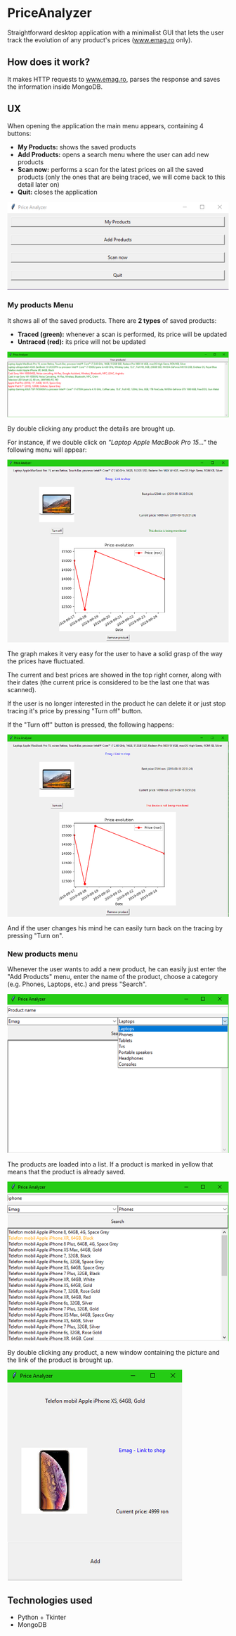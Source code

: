 PriceAnalyzer
=============

Straightforward desktop application with a minimalist GUI that lets the user
track the evolution of any product's prices (www.emag.ro only).

## How does it work?

It makes HTTP requests to www.emag.ro, parses the response and saves the information inside MongoDB.

## UX

When opening the application the main menu appears, containing 4 buttons:
- **My Products:** shows the saved products
- **Add Products:** opens a search menu where the user can add new products
- **Scan now:** performs a scan for the latest prices on all the saved products (only the ones that are being traced, we will come back to this detail later on)
- **Quit:** closes the application

![Image](readme_pics/main_menu.png)

### My products Menu

It shows all of the saved products. There are **2 types** of saved products:
- **Traced (green):** whenever a scan is performed, its price will be updated
- **Untraced (red):** its price will not be updated

![Image](readme_pics/my_products.png)

By double clicking any product the details are brought up.

For instance, if we double click on _"Laptop Apple MacBook Pro 15..."_ the following menu will appear:

![Image](readme_pics/macbook.png)

The graph makes it very easy for the user to  have a solid grasp of the way the prices have fluctuated.

The current and best prices are showed in the top right corner, along with their dates (the current price is considered to be the last one that was scanned).

If the user is no longer interested in the product he can delete it or just stop tracing it's price by pressing "Turn off" button.

If the "Turn off" button is pressed, the following happens:

![Image](readme_pics/macbook_not_monitored.png)

And if the user changes his mind he can easily turn back on the tracing by pressing "Turn on".

### New products menu

Whenever the user wants to add a new product, he can easily just enter the "Add Products" menu, enter the name of the product, choose a category (e.g. Phones, Laptops, etc.) and press "Search".

![Image](readme_pics/search.png)

The products are loaded into a list. If a product is marked in yellow that means that the product is already saved.

![Image](readme_pics/iphone_searched.png)

By double clicking any product, a new window containing the picture and the link of the product is brought up.

![Image](readme_pics/new_iphone.png)

## Technologies used
- Python + Tkinter
- MongoDB
